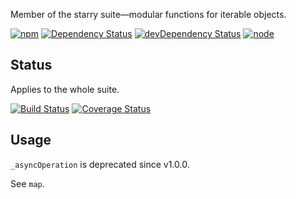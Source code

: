 Member of the starry suite—modular functions for iterable objects.

[![npm](https://img.shields.io/npm/v/starry._async-operation.svg?style=flat-square)](https://www.npmjs.com/package/starry._async-operation) [![Dependency Status](https://img.shields.io/david/starry._async-operation.svg?style=flat-square)](https://david-dm.org/starry._async-operation) [![devDependency Status](https://img.shields.io/david/dev/starry._async-operation.svg?style=flat-square)](https://david-dm.org/starry._async-operation#info=devDependencies) [![node](https://img.shields.io/node/v/starry._async-operation.svg?style=flat-square)](https://nodejs.org/en/download/)

## Status

Applies to the whole suite.

[![Build Status](https://img.shields.io/travis/seangenabe/starry.svg?style=flat-square)](https://travis-ci.org/seangenabe/starry) [![Coverage Status](https://img.shields.io/coveralls/seangenabe/starry.svg?style=flat-square)](https://coveralls.io/github/seangenabe/starry)

## Usage

`_asyncOperation` is deprecated since v1.0.0.

See `map`.

